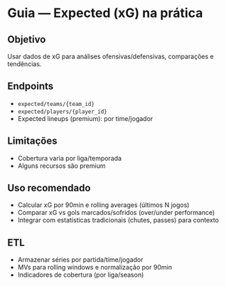 # Guia — Expected (xG) na prática

## Objetivo
Usar dados de xG para análises ofensivas/defensivas, comparações e tendências.

## Endpoints
- `expected/teams/{team_id}`
- `expected/players/{player_id}`
- Expected lineups (premium): por time/jogador

## Limitações
- Cobertura varia por liga/temporada
- Alguns recursos são premium

## Uso recomendado
- Calcular xG por 90min e rolling averages (últimos N jogos)
- Comparar xG vs gols marcados/sofridos (over/under performance)
- Integrar com estatísticas tradicionais (chutes, passes) para contexto

## ETL
- Armazenar séries por partida/time/jogador
- MVs para rolling windows e normalização por 90min
- Indicadores de cobertura (por liga/season)
